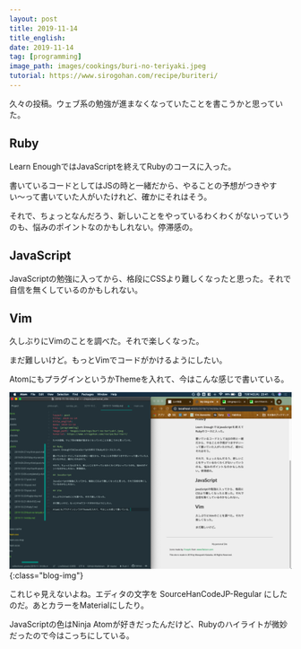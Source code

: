 ```yaml
---
layout: post
title: 2019-11-14
title_english:
date: 2019-11-14
tag: [programming]
image_path: images/cookings/buri-no-teriyaki.jpeg
tutorial: https://www.sirogohan.com/recipe/buriteri/
---
```

久々の投稿。ウェブ系の勉強が進まなくなっていたことを書こうかと思っていた。

## Ruby
Learn EnoughではJavaScriptを終えてRubyのコースに入った。

書いているコードとしてはJSの時と一緒だから、やることの予想がつきやすい〜って書いていた人がいたけれど、確かにそれはそう。

それで、ちょっとなんだろう、新しいことをやっているわくわくがないっていうのも、悩みのポイントなのかもしれない。停滞感の。

## JavaScript

JavaScriptの勉強に入ってから、格段にCSSより難しくなったと思った。それで自信を無くしているのかもしれない。

## Vim

久しぶりにVimのことを調べた。それで楽しくなった。

まだ難しいけど。もっとVimでコードがかけるようにしたい。

AtomにもプラグインというかThemeを入れて、今はこんな感じで書いている。

![atom editing](/images/blog/atom-editing.png){:class="blog-img"}

これじゃ見えないよね。エディタの文字を SourceHanCodeJP-Regular にしたのだ。あとカラーをMaterialにしたり。

JavaScriptの色はNinja Atomが好きだったんだけど、Rubyのハイライトが微妙だったので今はこっちにしている。
